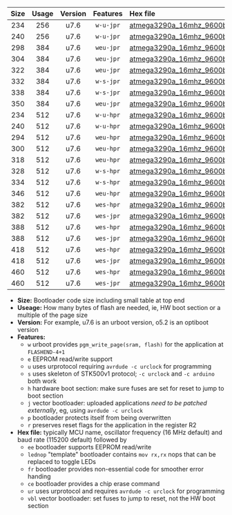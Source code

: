 |Size|Usage|Version|Features|Hex file|
|:-:|:-:|:-:|:-:|:--|
|234|256|u7.6|`w-u-jpr`|[atmega3290a_16mhz_9600bps_ur_vbl.hex](https://raw.githubusercontent.com/stefanrueger/urboot/main//atmega3290a_16mhz_9600bps_ur_vbl.hex)|
|240|256|u7.6|`w-u-jpr`|[atmega3290a_16mhz_9600bps_lednop_ur_vbl.hex](https://raw.githubusercontent.com/stefanrueger/urboot/main//atmega3290a_16mhz_9600bps_lednop_ur_vbl.hex)|
|298|384|u7.6|`weu-jpr`|[atmega3290a_16mhz_9600bps_ee_ur_vbl.hex](https://raw.githubusercontent.com/stefanrueger/urboot/main//atmega3290a_16mhz_9600bps_ee_ur_vbl.hex)|
|304|384|u7.6|`weu-jpr`|[atmega3290a_16mhz_9600bps_ee_lednop_ur_vbl.hex](https://raw.githubusercontent.com/stefanrueger/urboot/main//atmega3290a_16mhz_9600bps_ee_lednop_ur_vbl.hex)|
|322|384|u7.6|`weu-jpr`|[atmega3290a_16mhz_9600bps_ee_lednop_fr_ur_vbl.hex](https://raw.githubusercontent.com/stefanrueger/urboot/main//atmega3290a_16mhz_9600bps_ee_lednop_fr_ur_vbl.hex)|
|332|384|u7.6|`w-s-jpr`|[atmega3290a_16mhz_9600bps_vbl.hex](https://raw.githubusercontent.com/stefanrueger/urboot/main//atmega3290a_16mhz_9600bps_vbl.hex)|
|338|384|u7.6|`w-s-jpr`|[atmega3290a_16mhz_9600bps_lednop_vbl.hex](https://raw.githubusercontent.com/stefanrueger/urboot/main//atmega3290a_16mhz_9600bps_lednop_vbl.hex)|
|350|384|u7.6|`weu-jpr`|[atmega3290a_16mhz_9600bps_ee_lednop_fr_ce_ur_vbl.hex](https://raw.githubusercontent.com/stefanrueger/urboot/main//atmega3290a_16mhz_9600bps_ee_lednop_fr_ce_ur_vbl.hex)|
|234|512|u7.6|`w-u-hpr`|[atmega3290a_16mhz_9600bps_ur.hex](https://raw.githubusercontent.com/stefanrueger/urboot/main//atmega3290a_16mhz_9600bps_ur.hex)|
|240|512|u7.6|`w-u-hpr`|[atmega3290a_16mhz_9600bps_lednop_ur.hex](https://raw.githubusercontent.com/stefanrueger/urboot/main//atmega3290a_16mhz_9600bps_lednop_ur.hex)|
|294|512|u7.6|`weu-hpr`|[atmega3290a_16mhz_9600bps_ee_ur.hex](https://raw.githubusercontent.com/stefanrueger/urboot/main//atmega3290a_16mhz_9600bps_ee_ur.hex)|
|300|512|u7.6|`weu-hpr`|[atmega3290a_16mhz_9600bps_ee_lednop_ur.hex](https://raw.githubusercontent.com/stefanrueger/urboot/main//atmega3290a_16mhz_9600bps_ee_lednop_ur.hex)|
|318|512|u7.6|`weu-hpr`|[atmega3290a_16mhz_9600bps_ee_lednop_fr_ur.hex](https://raw.githubusercontent.com/stefanrueger/urboot/main//atmega3290a_16mhz_9600bps_ee_lednop_fr_ur.hex)|
|328|512|u7.6|`w-s-hpr`|[atmega3290a_16mhz_9600bps.hex](https://raw.githubusercontent.com/stefanrueger/urboot/main//atmega3290a_16mhz_9600bps.hex)|
|334|512|u7.6|`w-s-hpr`|[atmega3290a_16mhz_9600bps_lednop.hex](https://raw.githubusercontent.com/stefanrueger/urboot/main//atmega3290a_16mhz_9600bps_lednop.hex)|
|346|512|u7.6|`weu-hpr`|[atmega3290a_16mhz_9600bps_ee_lednop_fr_ce_ur.hex](https://raw.githubusercontent.com/stefanrueger/urboot/main//atmega3290a_16mhz_9600bps_ee_lednop_fr_ce_ur.hex)|
|382|512|u7.6|`wes-hpr`|[atmega3290a_16mhz_9600bps_ee.hex](https://raw.githubusercontent.com/stefanrueger/urboot/main//atmega3290a_16mhz_9600bps_ee.hex)|
|382|512|u7.6|`wes-jpr`|[atmega3290a_16mhz_9600bps_ee_vbl.hex](https://raw.githubusercontent.com/stefanrueger/urboot/main//atmega3290a_16mhz_9600bps_ee_vbl.hex)|
|388|512|u7.6|`wes-hpr`|[atmega3290a_16mhz_9600bps_ee_lednop.hex](https://raw.githubusercontent.com/stefanrueger/urboot/main//atmega3290a_16mhz_9600bps_ee_lednop.hex)|
|388|512|u7.6|`wes-jpr`|[atmega3290a_16mhz_9600bps_ee_lednop_vbl.hex](https://raw.githubusercontent.com/stefanrueger/urboot/main//atmega3290a_16mhz_9600bps_ee_lednop_vbl.hex)|
|418|512|u7.6|`wes-hpr`|[atmega3290a_16mhz_9600bps_ee_lednop_fr.hex](https://raw.githubusercontent.com/stefanrueger/urboot/main//atmega3290a_16mhz_9600bps_ee_lednop_fr.hex)|
|418|512|u7.6|`wes-jpr`|[atmega3290a_16mhz_9600bps_ee_lednop_fr_vbl.hex](https://raw.githubusercontent.com/stefanrueger/urboot/main//atmega3290a_16mhz_9600bps_ee_lednop_fr_vbl.hex)|
|460|512|u7.6|`wes-hpr`|[atmega3290a_16mhz_9600bps_ee_lednop_fr_ce.hex](https://raw.githubusercontent.com/stefanrueger/urboot/main//atmega3290a_16mhz_9600bps_ee_lednop_fr_ce.hex)|
|460|512|u7.6|`wes-jpr`|[atmega3290a_16mhz_9600bps_ee_lednop_fr_ce_vbl.hex](https://raw.githubusercontent.com/stefanrueger/urboot/main//atmega3290a_16mhz_9600bps_ee_lednop_fr_ce_vbl.hex)|

- **Size:** Bootloader code size including small table at top end
- **Useage:** How many bytes of flash are needed, ie, HW boot section or a multiple of the page size
- **Version:** For example, u7.6 is an urboot version, o5.2 is an optiboot version
- **Features:**
  + `w` urboot provides `pgm_write_page(sram, flash)` for the application at `FLASHEND-4+1`
  + `e` EEPROM read/write support
  + `u` uses urprotocol requiring `avrdude -c urclock` for programming
  + `s` uses skeleton of STK500v1 protocol; `-c urclock` and `-c arduino` both work
  + `h` hardware boot section: make sure fuses are set for reset to jump to boot section
  + `j` vector bootloader: uploaded applications *need to be patched externally*, eg, using `avrdude -c urclock`
  + `p` bootloader protects itself from being overwritten
  + `r` preserves reset flags for the application in the register R2
- **Hex file:** typically MCU name, oscillator frequency (16 MHz default) and baud rate (115200 default) followed by
  + `ee` bootloader supports EEPROM read/write
  + `lednop` "template" bootloader contains `mov rx,rx` nops that can be replaced to toggle LEDs
  + `fr` bootloader provides non-essential code for smoother error handing
  + `ce` bootloader provides a chip erase command
  + `ur` uses urprotocol and requires `avrdude -c urclock` for programming
  + `vbl` vector bootloader: set fuses to jump to reset, not the HW boot section
